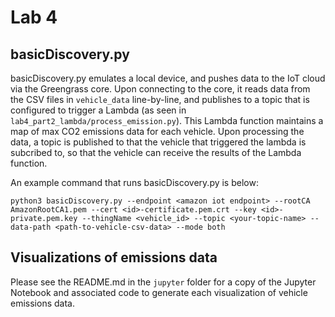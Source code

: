 # Lab 4

## basicDiscovery.py
basicDiscovery.py emulates a local device, and pushes data to the IoT cloud via the Greengrass core. Upon connecting to the core, it reads data from the CSV files in `vehicle_data` line-by-line, and publishes to a topic that is configured to trigger a Lambda (as seen in `lab4_part2_lambda/process_emission.py`). This Lambda function maintains a map of max CO2 emissions data for each vehicle. Upon processing the data, a topic is published to that the vehicle that triggered the lambda is subcribed to, so that the vehicle can receive the results of the Lambda function. 

An example command that runs basicDiscovery.py is below:

```
python3 basicDiscovery.py --endpoint <amazon iot endpoint> --rootCA AmazonRootCA1.pem --cert <id>-certificate.pem.crt --key <id>-private.pem.key --thingName <vehicle_id> --topic <your-topic-name> --data-path <path-to-vehicle-csv-data> --mode both
```

## Visualizations of emissions data

Please see the README.md in the `jupyter` folder for a copy of the Jupyter Notebook and associated code to generate each visualization of vehicle emissions data.